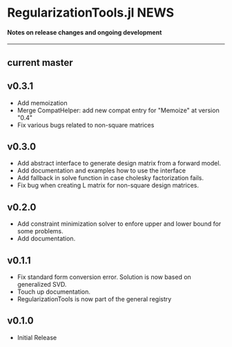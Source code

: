 # RegularizationTools.jl NEWS

#### Notes on release changes and ongoing development
---
## current master

## v0.3.1
- Add memoization
- Merge CompatHelper: add new compat entry for "Memoize" at version "0.4"
- Fix various bugs related to non-square matrices

## v0.3.0
- Add abstract interface to generate design matrix from a forward model.
- Add documentation and examples how to use the interface
- Add fallback in solve function in case cholesky factorization fails.
- Fix bug when creating L matrix for non-square design matrices.

## v0.2.0
- Add constraint minimization solver to enfore upper and lower bound for some problems.
- Add documentation.

## v0.1.1
- Fix standard form conversion error. Solution is now based on generalized SVD. 
- Touch up documentation.
- RegularizationTools is now part of the general registry

## v0.1.0
- Initial Release

